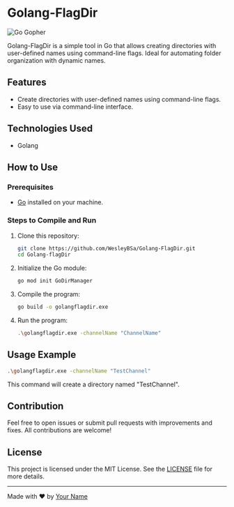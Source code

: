 
# Golang-FlagDir

![Go Gopher](https://golang.org/doc/gopher/frontpage.png)

Golang-FlagDir is a simple tool in Go that allows creating directories with user-defined names using command-line flags. Ideal for automating folder organization with dynamic names.

## Features

- Create directories with user-defined names using command-line flags.
- Easy to use via command-line interface.

## Technologies Used

- Golang

## How to Use

### Prerequisites

- [Go](https://golang.org/dl/) installed on your machine.

### Steps to Compile and Run

1. Clone this repository:

    ```sh
    git clone https://github.com/WesleyBSa/Golang-FlagDir.git
    cd Golang-flagDir
    ```

2. Initialize the Go module:

    ```sh
    go mod init GoDirManager
    ```

3. Compile the program:

    ```sh
    go build -o golangflagdir.exe
    ```

4. Run the program:

    ```sh
    .\golangflagdir.exe -channelName "ChannelName"
    ```

## Usage Example

```sh
.\golangflagdir.exe -channelName "TestChannel"
```

This command will create a directory named "TestChannel".

## Contribution

Feel free to open issues or submit pull requests with improvements and fixes. All contributions are welcome!

## License

This project is licensed under the MIT License. See the [LICENSE](LICENSE) file for more details.

---

Made with ❤️ by [Your Name](https://github.com/WesleyBSa)
```

